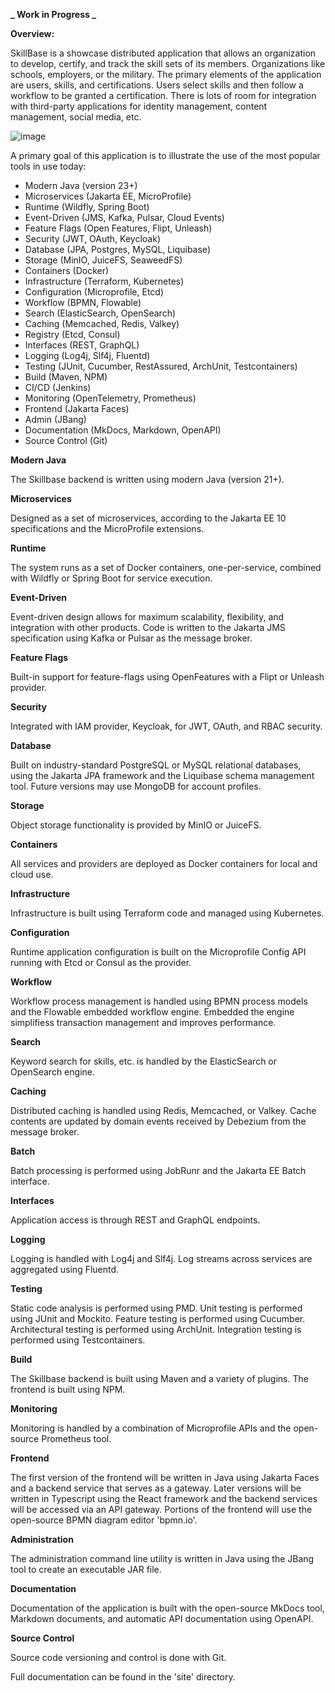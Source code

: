 **_ Work in Progress _**

**Overview:**

SkillBase is a showcase distributed application that allows an organization to develop, certify, and track the skill sets of its members. Organizations like schools, employers, or the military. The primary elements of the application are users, skills, and certifications. Users select skills and then follow a workflow to be granted a certification. There is lots of room for integration with third-party applications for identity management, content management, social media, etc.

![image](https://github.com/stephenbuck/skillbase/assets/1750488/857efe62-18e9-4426-b38f-1d339c8b4a8c)

A primary goal of this application is to illustrate the use of the most popular tools in use today:

- Modern Java (version 23+)
- Microservices (Jakarta EE, MicroProfile)
- Runtime (Wildfly, Spring Boot)
- Event-Driven (JMS, Kafka, Pulsar, Cloud Events)
- Feature Flags (Open Features, Flipt, Unleash)
- Security (JWT, OAuth, Keycloak)
- Database (JPA, Postgres, MySQL, Liquibase)
- Storage (MinIO, JuiceFS, SeaweedFS)
- Containers (Docker)
- Infrastructure (Terraform, Kubernetes)
- Configuration (Microprofile, Etcd)
- Workflow (BPMN, Flowable)
- Search (ElasticSearch, OpenSearch)
- Caching (Memcached, Redis, Valkey)
- Registry (Etcd, Consul)
- Interfaces (REST, GraphQL)
- Logging (Log4j, Slf4j, Fluentd)
- Testing (JUnit, Cucumber, RestAssured, ArchUnit, Testcontainers)
- Build (Maven, NPM)
- CI/CD (Jenkins)
- Monitoring (OpenTelemetry, Prometheus)
- Frontend (Jakarta Faces)
- Admin (JBang)
- Documentation (MkDocs, Markdown, OpenAPI)
- Source Control (Git)


**Modern Java**

The Skillbase backend is written using modern Java (version 21+).

**Microservices**

Designed as a set of microservices, according to the Jakarta EE 10 specifications and the MicroProfile extensions.

**Runtime**

The system runs as a set of Docker containers, one-per-service, combined with Wildfly or Spring Boot for service execution.

**Event-Driven**

Event-driven design allows for maximum scalability, flexibility, and integration with other products. Code is written to the Jakarta JMS specification using Kafka or Pulsar as the message broker.

**Feature Flags**

Built-in support for feature-flags using OpenFeatures with a Flipt or Unleash provider.

**Security**

Integrated with IAM provider, Keycloak, for JWT, OAuth, and RBAC security.

**Database**

Built on industry-standard PostgreSQL or MySQL relational databases, using the Jakarta JPA framework and the Liquibase schema management tool. Future versions may use MongoDB for account profiles.

**Storage**

Object storage functionality is provided by MinIO or JuiceFS.

**Containers**

All services and providers are deployed as Docker containers for local and cloud use.

**Infrastructure**

Infrastructure is built using Terraform code and managed using Kubernetes.

**Configuration**

Runtime application configuration is built on the Microprofile Config API running with Etcd or Consul as the provider.

**Workflow**

Workflow process management is handled using BPMN process models and the Flowable embedded workflow engine. Embedded the engine simplifiess transaction management and improves performance.

**Search**

Keyword search for skills, etc. is handled by the ElasticSearch or OpenSearch engine.

**Caching**

Distributed caching is handled using Redis, Memcached, or Valkey. Cache contents are updated by domain events received by Debezium from the message broker.

**Batch**

Batch processing is performed using JobRunr and the Jakarta EE Batch interface.

**Interfaces**

Application access is through REST and GraphQL endpoints.

**Logging**

Logging is handled with Log4j and Slf4j. Log streams across services are aggregated using Fluentd.

**Testing**

Static code analysis is performed using PMD. Unit testing is performed using JUnit and Mockito. Feature testing is performed using Cucumber. Architectural testing is performed using ArchUnit. Integration testing is performed using Testcontainers.

**Build**

The Skillbase backend is built using Maven and a variety of plugins. The frontend is built using NPM.

**Monitoring**

Monitoring is handled by a combination of Microprofile APIs and the open-source Prometheus tool.

**Frontend**

The first version of the frontend will be written in Java using Jakarta Faces and a backend service that serves as a gateway. Later versions will be written in Typescript using the React framework and the backend services will be accessed via an API gateway. Portions of the frontend will use the open-source BPMN diagram editor 'bpmn.io'.

**Administration**

The administration command line utility is written in Java using the JBang tool to create an executable JAR file.

**Documentation**

Documentation of the application is built with the open-source MkDocs tool, Markdown documents, and automatic API documentation using OpenAPI.

**Source Control**

Source code versioning and control is done with Git.

Full documentation can be found in the 'site' directory.

